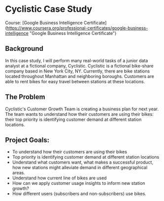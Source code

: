 # Cyclistic Case Study

Course: [Google Business Intelligence Certificate] (https://www.coursera.org/professional-certificates/google-business-intelligence "Google Business Intelligence Certificate")

## Background

In this case study, I will perform many real-world tasks of a junior data analyst at a fictional company, Cyclistic. Cyclistic is a fictional bike-share company based in New York City, NY. Currently, there are bike stations located throughout Manhattan and neighboring boroughs. Customers are able to rent bikes for easy travel between stations at these locations.

## The Problem

Cyclistic's Customer Growth Team is creating a business plan for next year. The team wants to understand how their customers are using their bikes: their top priority is identifying customer demand at different station locations.

## Project Goals:

- To understand how their customers are using their bikes
- Top priority is identifying customer demand at different station locations
- Understand what customers want, what makes a successful product, how new stations might alleviate demand in different geographical areas.
- Understand how current line of bikes are used
- How can we apply customer usage insights to inform new station growth?
- How different users (subscribers and non-subscribers) use bikes.
